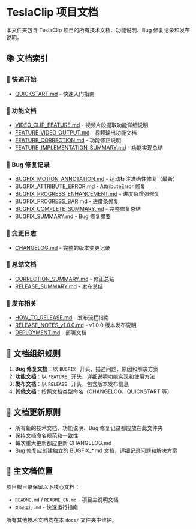 # TeslaClip 项目文档

本文件夹包含 TeslaClip 项目的所有技术文档、功能说明、Bug 修复记录和发布说明。

## 📚 文档索引

### 🚀 快速开始
- [QUICKSTART.md](QUICKSTART.md) - 快速入门指南

### 📖 功能文档
- [VIDEO_CLIP_FEATURE.md](VIDEO_CLIP_FEATURE.md) - 视频片段提取功能详细说明
- [FEATURE_VIDEO_OUTPUT.md](FEATURE_VIDEO_OUTPUT.md) - 视频输出功能文档
- [FEATURE_CORRECTION.md](FEATURE_CORRECTION.md) - 功能修正说明
- [FEATURE_IMPLEMENTATION_SUMMARY.md](FEATURE_IMPLEMENTATION_SUMMARY.md) - 功能实现总结

### 🐛 Bug 修复记录
- [BUGFIX_MOTION_ANNOTATION.md](BUGFIX_MOTION_ANNOTATION.md) - 运动标注准确性修复（最新）
- [BUGFIX_ATTRIBUTE_ERROR.md](BUGFIX_ATTRIBUTE_ERROR.md) - AttributeError 修复
- [BUGFIX_PROGRESS_ENHANCEMENT.md](BUGFIX_PROGRESS_ENHANCEMENT.md) - 进度条增强修复
- [BUGFIX_PROGRESS_BAR.md](BUGFIX_PROGRESS_BAR.md) - 进度条修复
- [BUGFIX_COMPLETE_SUMMARY.md](BUGFIX_COMPLETE_SUMMARY.md) - 完整修复总结
- [BUGFIX_SUMMARY.md](BUGFIX_SUMMARY.md) - Bug 修复摘要

### 📝 变更日志
- [CHANGELOG.md](CHANGELOG.md) - 完整的版本变更记录

### 🎯 总结文档
- [CORRECTION_SUMMARY.md](CORRECTION_SUMMARY.md) - 修正总结
- [RELEASE_SUMMARY.md](RELEASE_SUMMARY.md) - 发布总结

### 🚢 发布相关
- [HOW_TO_RELEASE.md](HOW_TO_RELEASE.md) - 发布流程指南
- [RELEASE_NOTES_v1.0.0.md](RELEASE_NOTES_v1.0.0.md) - v1.0.0 版本发布说明
- [DEPLOYMENT.md](DEPLOYMENT.md) - 部署文档

## 📂 文档组织规则

1. **Bug 修复文档**：以 `BUGFIX_` 开头，描述问题、原因和解决方案
2. **功能文档**：以 `FEATURE_` 开头，详细说明功能实现和使用方法
3. **发布文档**：以 `RELEASE_` 开头，包含版本发布信息
4. **其他文档**：按照文档类型命名（CHANGELOG、QUICKSTART 等）

## 🔄 文档更新原则

- 所有新的技术文档、功能说明、Bug 修复记录都应放在此文件夹
- 保持文档命名规范和一致性
- 每次重大更新都应更新 CHANGELOG.md
- Bug 修复应创建独立的 BUGFIX_*.md 文档，详细记录问题和解决方案

## 📌 主文档位置

项目根目录保留以下核心文档：
- `README.md` / `README_CN.md` - 项目主说明文档
- `如何运行.md` - 快速运行指南

所有其他技术文档均在本 `docs/` 文件夹中维护。
